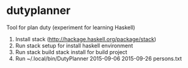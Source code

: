 dutyplanner
===========

Tool for plan duty (experiment for learning Haskell)

1. Install stack (http://hackage.haskell.org/package/stack)
2. Run
 stack setup
for install haskell environment
3. Run
 stack build
 stack install
for build project
3. Run
 ~/.local/bin/DutyPlanner 2015-09-06 2015-09-26 persons.txt
